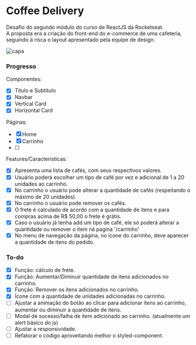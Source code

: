 # Coffee Delivery

Desafio do segundo módulo do curso de ReactJS da Rocketseat.  
A proposta era a criação do front-end do e-commerce de uma cafeteria, seguindo à risca o layout apresentado pela equipe de design.

![capa](https://github.com/tsxfabio/ignite-coffee-delivery/blob/main/public/capa-readme.jpg)

### Progresso

Componentes:

- [x] Titulo e Subtitulo
- [x] Navbar
- [x] Vertical Card
- [x] Horizontal Card

Páginas:

- [x] Home
- [x] Carrinho
- [ ]

Features/Características:

- [x] Apresenta uma lista de cafés, com seus respectivos valores.
- [x] Usuário poderá escolher um tipo de café por vez e adicional de 1 a 20 unidades ao carrinho.
- [x] No carrinho o usuário pode alterar a quantidade de cafés (respeitando o máximo de 20 unidades).
- [x] No carrinho o usuário pode remover os cafés.
- [x] O frete é calculado de acordo com a quantidade de itens e para compras acima de R$ 50,00 o frete é grátis.
- [x] Caso o usuário já tenha add um tipo de café, ele só poderá alterar a quantidade ou remover o item ná pagina '/carrinho'
- [x] No menu de navegação da página, no ícone do carrinho, deve aparecer a quantidade de itens do pedido.

### To-do

- [x] Função: cálculo de frete.
- [x] Função: Aumentar/Diminuir quantidade de itens adicionados no carrinho.
- [x] Função: Remover os itens adicionados no carrinho.
- [x] Ícone com a quantidade de unidades adicionadas no carrinho.
- [ ] Ajustar a animação do botão ao clicar para adicionar itens ao carrinho, aumentar ou diminuir a quantidade de itens.
- [ ] Modal de sucesso/falha de item adicionado ao carrinho. (atualmente um alert básico do js)
- [ ] Ajustar a responsividade.
- [ ] Refatorar o código aproveitando melhor o styled-component.
